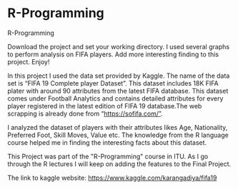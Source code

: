 # R-Programming
R-Programming

Download the project and set your working directory. I used several graphs to perform analysis on FIFA players. Add more interesting finding to this project. Enjoy!

In this project I used the data set provided by Kaggle. The name of the data set is “FIFA 19 Complete player Dataset”. This dataset includes 18K FIFA plater with around 90 attributes from the latest FIFA database. This dataset comes under Football Analytics and contains detailed attributes for every player registered in the latest edition of FIFA 19 database.The web scrapping is already done from “https://sofifa.com/”.

I analyzed the dataset of players with their attributes likes Age, Nationality, Preferred Foot, Skill Moves, Value etc. The knowledge from the R language course helped me in finding the interesting facts about this dataset.

This Project was part of the "R-Programming" course in ITU. As I go through the R lectures I will keep on adding the features to the Final Project. 

The link to kaggle website: https://www.kaggle.com/karangadiya/fifa19